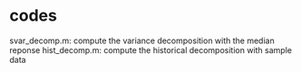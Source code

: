 # codes
svar_decomp.m: compute the variance decomposition with the median reponse
hist_decomp.m: compute the historical decomposition with sample data
